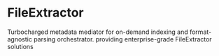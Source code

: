 # FileExtractor
Turbocharged metadata mediator for on-demand indexing and format-agnostic parsing orchestrator. providing enterprise-grade FileExtractor solutions
